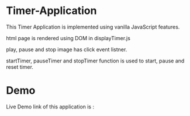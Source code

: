 # Timer-Application

This Timer Application is implemented using vanilla JavaScript features.

html page is rendered using DOM in displayTimer.js

play, pause and stop image has click event listner.

startTimer, pauseTimer and stopTimer function is used to start, pause and reset timer.

# Demo 

Live Demo link of this application is : 
